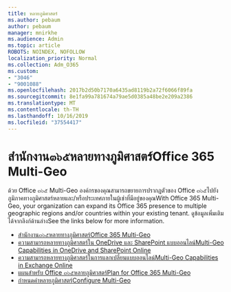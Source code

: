 ```yaml
---
title: หลายภูมิศาสตร์
ms.author: pebaum
author: pebaum
manager: mnirkhe
ms.audience: Admin
ms.topic: article
ROBOTS: NOINDEX, NOFOLLOW
localization_priority: Normal
ms.collection: Adm_O365
ms.custom:
- "3046"
- "9001088"
ms.openlocfilehash: 2017b2d50b7170a6435ad8119b2a72f6066f89fa
ms.sourcegitcommit: 8e1fa99a781674a79ae5d0385a48be2e209a2386
ms.translationtype: MT
ms.contentlocale: th-TH
ms.lasthandoff: 10/16/2019
ms.locfileid: "37554417"
---
```

# <a name="office-365-multi-geo"></a><span data-ttu-id="bf3e5-102">สำนักงาน๓๖๕หลายทางภูมิศาสตร์</span><span class="sxs-lookup"><span data-stu-id="bf3e5-102">Office 365 Multi-Geo</span></span>

<span data-ttu-id="bf3e5-103">ด้วย Office ๓๖๕ Multi-Geo องค์กรของคุณสามารถขยายการปรากฏตัวของ Office ๓๖๕ไปยังภูมิภาคทางภูมิศาสตร์หลายและ/หรือประเทศภายในผู้เช่าที่มีอยู่ของคุณ</span><span class="sxs-lookup"><span data-stu-id="bf3e5-103">With Office 365 Multi-Geo, your organization can expand its Office 365 presence to multiple geographic regions and/or countries within your existing tenant.</span></span> <span data-ttu-id="bf3e5-104">ดูข้อมูลเพิ่มเติมได้จากลิงก์ด้านล่าง</span><span class="sxs-lookup"><span data-stu-id="bf3e5-104">See the links below for more information.</span></span>

- [<span data-ttu-id="bf3e5-105">สำนักงาน๓๖๕หลายทางภูมิศาสตร์</span><span class="sxs-lookup"><span data-stu-id="bf3e5-105">Office 365 Multi-Geo</span></span>](https://docs.microsoft.com/office365/enterprise/office-365-multi-geo)
- [<span data-ttu-id="bf3e5-106">ความสามารถหลายทางภูมิศาสตร์ใน OneDrive และ SharePoint แบบออนไลน์</span><span class="sxs-lookup"><span data-stu-id="bf3e5-106">Multi-Geo Capabilities in OneDrive and SharePoint Online</span></span>](https://docs.microsoft.com/office365/enterprise/multi-geo-capabilities-in-onedrive-and-sharepoint-online-in-office-365)
- [<span data-ttu-id="bf3e5-107">ความสามารถหลายทางภูมิศาสตร์ในการแลกเปลี่ยนแบบออนไลน์</span><span class="sxs-lookup"><span data-stu-id="bf3e5-107">Multi-Geo Capabilities in Exchange Online</span></span>](https://docs.microsoft.com/office365/enterprise/multi-geo-capabilities-in-exchange-online)
- [<span data-ttu-id="bf3e5-108">แผนสำหรับ Office ๓๖๕หลายภูมิศาสตร์</span><span class="sxs-lookup"><span data-stu-id="bf3e5-108">Plan for Office 365 Multi-Geo</span></span>](https://docs.microsoft.com/office365/enterprise/plan-for-multi-geo)
- [<span data-ttu-id="bf3e5-109">กำหนดค่าหลายภูมิศาสตร์</span><span class="sxs-lookup"><span data-stu-id="bf3e5-109">Configure Multi-Geo</span></span>](https://docs.microsoft.com/office365/enterprise/multi-geo-tenant-configuration)